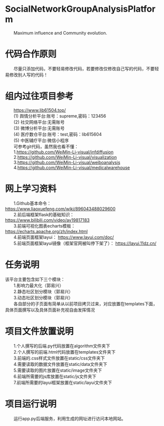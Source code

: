 # SocialNetworkGroupAnalysisPlatform
&emsp;&emsp;Maximum influence and Community evolution.<br>
# 代码合作原则
&emsp;&emsp;尽量只添加代码，不要轻易修改代码，若要修改仅修改自己写的代码，不要轻易修改别人写的代码！<br>
# 组内过往项目参考
&emsp;&emsp;https://www.lib61504.top/<br>
&emsp;&emsp;(1) 舆情分析平台:账号：supreme,密码：123456<br>
&emsp;&emsp;(2) 社交网络平台:无需账号<br>
&emsp;&emsp;(3) 微博分析平台:无需账号<br>
&emsp;&emsp;(4) 医疗数仓平台:账号：test,密码：lib615604<br>
&emsp;&emsp;(5) 中医辅疗平台:微信小程序<br>
&emsp;&emsp;可参考git代码，虽然我也看不懂：<br>
&emsp;&emsp;1.https://github.com/WeiMin-Li-visual/infdiffusion<br>
&emsp;&emsp;2.https://github.com/WeiMin-Li-visual/visualization<br>
&emsp;&emsp;3.https://github.com/WeiMin-Li-visual/weiboanalysis<br>
&emsp;&emsp;4.https://github.com/WeiMin-Li-visual/medicalwarehouse<br>
# 网上学习资料
&emsp;&emsp;1.Github基本命令： https://www.liaoxuefeng.com/wiki/896043488029600<br>
&emsp;&emsp;2.前后端框架flask的基础知识： https://www.bilibili.com/video/av19817183<br>
&emsp;&emsp;3.前端可视化图表echarts模板： https://echarts.apache.org/zh/index.html<br>
&emsp;&emsp;4.前端页面框架layui： https://www.layui.com/doc/ <br>
&emsp;&emsp;5.前端页面框架layui镜像（框架官网被叫停下架了）： https://layui.11dz.cn/ <br>
# 任务说明
该平台主要包含如下三个模块：<br>
&emsp;&emsp;1.影响力最大化（郭易兴）<br>
&emsp;&emsp;2.静态社区划分模块（郭易兴）<br>
&emsp;&emsp;3.动态社区划分模块（郭易兴）<br>
&emsp;&emsp;各自部分的子页面有简单从以前项目拷贝过来，对应放置在templates下面，具体页面撰写以及具体页面补充视自由发挥情况<br>
# 项目文件放置说明
&emsp;&emsp;1.个人撰写的后端.py代码放置在algorithm文件夹下<br>
&emsp;&emsp;2.个人撰写的前端.html代码放置在templates文件夹下<br>
&emsp;&emsp;3.前端的.css样式文件放置在static/css文件夹下<br>
&emsp;&emsp;4.需要读取的数据文件放置在static/data文件夹下<br>
&emsp;&emsp;5.需要读取的图片放置在static/image文件夹下<br>
&emsp;&emsp;6.前端所需要的js库放置在static/js文件夹下<br>
&emsp;&emsp;7.前端所需要的layui框架放置在static/layui文件夹下<br>
# 项目运行说明
&emsp;&emsp;运行app.py后端服务，利用生成的网址进行访问本地网站。<br>